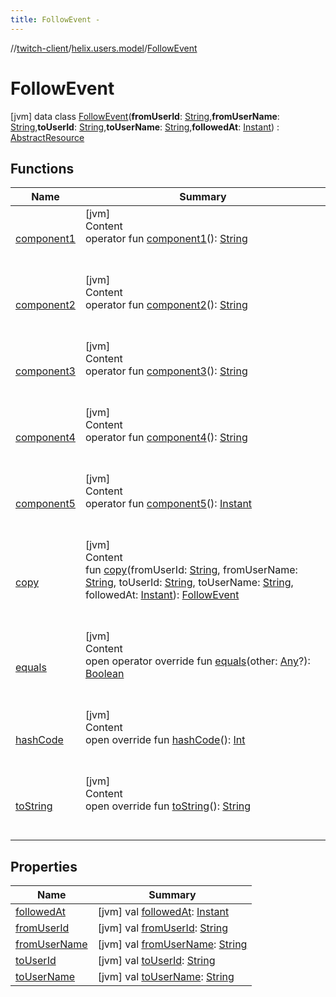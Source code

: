 ```yaml
---
title: FollowEvent -
---
```

//[twitch-client](../../index.md)/[helix.users.model](../index.md)/[FollowEvent](index.md)



# FollowEvent  
 [jvm] data class [FollowEvent](index.md)(**fromUserId**: [String](https://kotlinlang.org/api/latest/jvm/stdlib/kotlin/-string/index.html),**fromUserName**: [String](https://kotlinlang.org/api/latest/jvm/stdlib/kotlin/-string/index.html),**toUserId**: [String](https://kotlinlang.org/api/latest/jvm/stdlib/kotlin/-string/index.html),**toUserName**: [String](https://kotlinlang.org/api/latest/jvm/stdlib/kotlin/-string/index.html),**followedAt**: [Instant](https://docs.oracle.com/javase/8/docs/api/java/time/Instant.html)) : [AbstractResource](../../helix.http.model/-abstract-resource/index.md)   


## Functions  
  
|  Name|  Summary| 
|---|---|
| [component1](component1.md)| [jvm]  <br>Content  <br>operator fun [component1](component1.md)(): [String](https://kotlinlang.org/api/latest/jvm/stdlib/kotlin/-string/index.html)  <br><br><br>
| [component2](component2.md)| [jvm]  <br>Content  <br>operator fun [component2](component2.md)(): [String](https://kotlinlang.org/api/latest/jvm/stdlib/kotlin/-string/index.html)  <br><br><br>
| [component3](component3.md)| [jvm]  <br>Content  <br>operator fun [component3](component3.md)(): [String](https://kotlinlang.org/api/latest/jvm/stdlib/kotlin/-string/index.html)  <br><br><br>
| [component4](component4.md)| [jvm]  <br>Content  <br>operator fun [component4](component4.md)(): [String](https://kotlinlang.org/api/latest/jvm/stdlib/kotlin/-string/index.html)  <br><br><br>
| [component5](component5.md)| [jvm]  <br>Content  <br>operator fun [component5](component5.md)(): [Instant](https://docs.oracle.com/javase/8/docs/api/java/time/Instant.html)  <br><br><br>
| [copy](copy.md)| [jvm]  <br>Content  <br>fun [copy](copy.md)(fromUserId: [String](https://kotlinlang.org/api/latest/jvm/stdlib/kotlin/-string/index.html), fromUserName: [String](https://kotlinlang.org/api/latest/jvm/stdlib/kotlin/-string/index.html), toUserId: [String](https://kotlinlang.org/api/latest/jvm/stdlib/kotlin/-string/index.html), toUserName: [String](https://kotlinlang.org/api/latest/jvm/stdlib/kotlin/-string/index.html), followedAt: [Instant](https://docs.oracle.com/javase/8/docs/api/java/time/Instant.html)): [FollowEvent](index.md)  <br><br><br>
| [equals](https://kotlinlang.org/api/latest/jvm/stdlib/kotlin/-any/equals.html)| [jvm]  <br>Content  <br>open operator override fun [equals](https://kotlinlang.org/api/latest/jvm/stdlib/kotlin/-any/equals.html)(other: [Any](https://kotlinlang.org/api/latest/jvm/stdlib/kotlin/-any/index.html)?): [Boolean](https://kotlinlang.org/api/latest/jvm/stdlib/kotlin/-boolean/index.html)  <br><br><br>
| [hashCode](https://kotlinlang.org/api/latest/jvm/stdlib/kotlin/-any/hash-code.html)| [jvm]  <br>Content  <br>open override fun [hashCode](https://kotlinlang.org/api/latest/jvm/stdlib/kotlin/-any/hash-code.html)(): [Int](https://kotlinlang.org/api/latest/jvm/stdlib/kotlin/-int/index.html)  <br><br><br>
| [toString](https://kotlinlang.org/api/latest/jvm/stdlib/kotlin/-any/to-string.html)| [jvm]  <br>Content  <br>open override fun [toString](https://kotlinlang.org/api/latest/jvm/stdlib/kotlin/-any/to-string.html)(): [String](https://kotlinlang.org/api/latest/jvm/stdlib/kotlin/-string/index.html)  <br><br><br>


## Properties  
  
|  Name|  Summary| 
|---|---|
| [followedAt](index.md#helix.users.model/FollowEvent/followedAt/#/PointingToDeclaration/)|  [jvm] val [followedAt](index.md#helix.users.model/FollowEvent/followedAt/#/PointingToDeclaration/): [Instant](https://docs.oracle.com/javase/8/docs/api/java/time/Instant.html)   <br>
| [fromUserId](index.md#helix.users.model/FollowEvent/fromUserId/#/PointingToDeclaration/)|  [jvm] val [fromUserId](index.md#helix.users.model/FollowEvent/fromUserId/#/PointingToDeclaration/): [String](https://kotlinlang.org/api/latest/jvm/stdlib/kotlin/-string/index.html)   <br>
| [fromUserName](index.md#helix.users.model/FollowEvent/fromUserName/#/PointingToDeclaration/)|  [jvm] val [fromUserName](index.md#helix.users.model/FollowEvent/fromUserName/#/PointingToDeclaration/): [String](https://kotlinlang.org/api/latest/jvm/stdlib/kotlin/-string/index.html)   <br>
| [toUserId](index.md#helix.users.model/FollowEvent/toUserId/#/PointingToDeclaration/)|  [jvm] val [toUserId](index.md#helix.users.model/FollowEvent/toUserId/#/PointingToDeclaration/): [String](https://kotlinlang.org/api/latest/jvm/stdlib/kotlin/-string/index.html)   <br>
| [toUserName](index.md#helix.users.model/FollowEvent/toUserName/#/PointingToDeclaration/)|  [jvm] val [toUserName](index.md#helix.users.model/FollowEvent/toUserName/#/PointingToDeclaration/): [String](https://kotlinlang.org/api/latest/jvm/stdlib/kotlin/-string/index.html)   <br>

